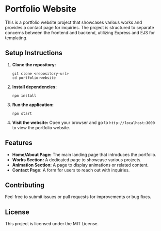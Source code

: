 # Portfolio Website

This is a portfolio website project that showcases various works and provides a contact page for inquiries. The project is structured to separate concerns between the frontend and backend, utilizing Express and EJS for templating.

## Setup Instructions

1. **Clone the repository:**
   ```
   git clone <repository-url>
   cd portfolio-website
   ```

2. **Install dependencies:**
   ```
   npm install
   ```

3. **Run the application:**
   ```
   npm start
   ```

4. **Visit the website:**
   Open your browser and go to `http://localhost:3000` to view the portfolio website.

## Features

- **Home/About Page:** The main landing page that introduces the portfolio.
- **Works Section:** A dedicated page to showcase various projects.
- **Animation Section:** A page to display animations or related content.
- **Contact Page:** A form for users to reach out with inquiries.

## Contributing

Feel free to submit issues or pull requests for improvements or bug fixes.

## License

This project is licensed under the MIT License.
